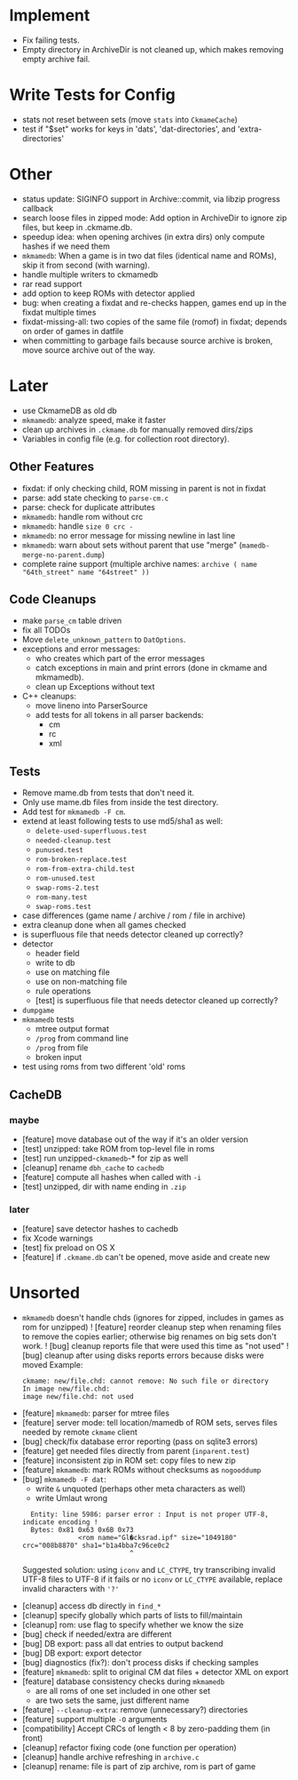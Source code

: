 # Implement

- Fix failing tests.
- Empty directory in ArchiveDir is not cleaned up, which makes removing empty archive fail.

# Write Tests for Config

- stats not reset between sets (move `stats` into `CkmameCache`)
- test if "$set" works for keys in 'dats', 'dat-directories', and 'extra-directories'

# Other

- status update: SIGINFO support in Archive::commit, via libzip progress callback
- search loose files in zipped mode: Add option in ArchiveDir to ignore zip files, but keep in .ckmame.db.
- speedup idea: when opening archives (in extra dirs) only compute hashes if we need them
- `mkmamedb`: When a game is in two dat files (identical name and ROMs), skip it from second (with warning).
- handle multiple writers to ckmamedb
- rar read support
- add option to keep ROMs with detector applied
- bug: when creating a fixdat and re-checks happen, games end up in the fixdat multiple times
- fixdat-missing-all: two copies of the same file (romof) in fixdat; depends on order of games in datfile
- when committing to garbage fails because source archive is broken, move source archive out of the way.

# Later

- use CkmameDB as old db
- `mkmamedb`: analyze speed, make it faster
- clean up archives in `.ckmame.db` for manually removed dirs/zips
- Variables in config file (e.g. for collection root directory).

## Other Features
- fixdat: if only checking child, ROM missing in parent is not in fixdat
- parse: add state checking to `parse-cm.c`
- parse: check for duplicate attributes
- `mkmamedb`: handle rom without crc
- `mkmamedb`: handle `size 0 crc -`
- `mkmamedb`: no error message for missing newline in last line
- `mkmamedb`: warn about sets without parent that use "merge" (`mamedb-merge-no-parent.dump`)
- complete raine support (multiple archive names: `archive ( name "64th_street" name "64street" ))`

## Code Cleanups
- make `parse_cm` table driven
- fix all TODOs
- Move `delete_unknown_pattern` to `DatOptions`.
- exceptions and error messages:
    - who creates which part of the error messages
    - catch exceptions in main and print errors (done in ckmame and mkmamedb).
    - clean up Exceptions without text
- C++ cleanups:
  - move lineno into ParserSource
  - add tests for all tokens in all parser backends:
    - cm
    - rc
    - xml

## Tests
- Remove mame.db from tests that don't need it.
- Only use mame.db files from inside the test directory.
- Add test for `mkmamedb -F cm`.
- extend at least following tests to use md5/sha1 as well:
  - `delete-used-superfluous.test`
  - `needed-cleanup.test`
  - `punused.test`
  - `rom-broken-replace.test`
  - `rom-from-extra-child.test`
  - `rom-unused.test`
  - `swap-roms-2.test`
  - `rom-many.test`
  - `swap-roms.test`
- case differences (game name / archive / rom / file in archive)
- extra cleanup done when all games checked
- is superfluous file that needs detector cleaned up correctly?
- detector
  - header field
  - write to db
  - use on matching file
  - use on non-matching file
  - rule operations
  - [test] is superfluous file that needs detector cleaned up correctly?
- `dumpgame`
- `mkmamedb` tests
  - mtree output format
  - `/prog` from command line
  - `/prog` from file
  - broken input
- test using roms from two different 'old' roms

## CacheDB

### maybe
- [feature] move database out of the way if it's an older version
- [test] unzipped: take ROM from top-level file in roms
- [test] run unzipped-`ckmamedb`-* for zip as well
- [cleanup] rename `dbh_cache` to `cachedb`
- [feature] compute all hashes when called with `-i`
- [test] unzipped, dir with name ending in `.zip`

### later
- [feature] save detector hashes to cachedb
- fix Xcode warnings
- [test] fix preload on OS X
- [feature] if `.ckmame.db` can't be opened, move aside and create new

# Unsorted

- `mkmamedb` doesn't handle chds (ignores for zipped, includes in games as rom for unzipped)
! [feature] reorder cleanup step when renaming files to remove the copies
  earlier; otherwise big renames on big sets don't work.
! [bug] cleanup reports file that were used this time as "not used"
! [bug] cleanup after using disks reports errors because disks were moved
  Example:
  ```
  ckmame: new/file.chd: cannot remove: No such file or directory
  In image new/file.chd:
  image new/file.chd: not used
  ```
+ [feature] `mkmamedb`: parser for mtree files
+ [feature] server mode: tell location/mamedb of ROM sets, serves files needed by remote `ckmame` client
+ [bug] check/fix database error reporting (pass on sqlite3 errors)
+ [feature] get needed files directly from parent (`inparent.test`)
+ [feature] inconsistent zip in ROM set: copy files to new zip
+ [feature] `mkmamedb`: mark ROMs without checksums as `nogooddump`
+ [bug] `mkmamedb -F dat`:
  - write `&` unquoted (perhaps other meta characters as well)
  - write Umlaut wrong
  ```
    Entity: line 5986: parser error : Input is not proper UTF-8, indicate encoding !
    Bytes: 0x81 0x63 0x6B 0x73
                <rom name="Gl�cksrad.ipf" size="1049180" crc="008b8870" sha1="b1a4bba7c96ce0c2
                             ^
  ```
    Suggested solution: using `iconv` and `LC_CTYPE`, try transcribing invalid UTF-8 files to UTF-8
    if it fails or no `iconv` or `LC_CTYPE` available, replace invalid characters with `'?'`
- [cleanup] access db directly in `find_*`
- [cleanup] specify globally which parts of lists to fill/maintain
- [cleanup] rom: use flag to specify whether we know the size
- [bug] check if needed/extra are different
- [bug] DB export: pass all dat entries to output backend
- [bug] DB export: export detector
- [bug] diagnostics (fix?): don't process disks if checking samples
- [feature] `mkmamedb`: split to original CM dat files + detector XML on export
- [feature] database consistency checks during `mkmamedb`
  - are all roms of one set included in one other set
  - are two sets the same, just different name
- [feature] `--cleanup-extra`: remove (unnecessary?) directories
- [feature] support multiple `-O` arguments
- [compatibility] Accept CRCs of length < 8 by zero-padding them (in front)
- [cleanup] refactor fixing code (one function per operation)
- [cleanup] handle archive refreshing in `archive.c`
- [cleanup] rename: file is part of zip archive, rom is part of game
